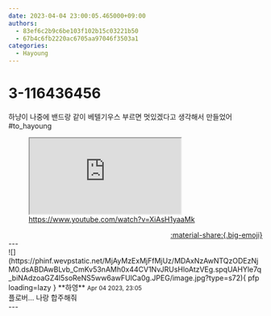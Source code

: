 ```yaml
---
date: 2023-04-04 23:00:05.465000+09:00
authors:
  - 83ef6c2b9c6be103f102b15c03221b50
  - 67b4c6fb2220ac6705aa97046f3503a1
categories:
  - Hayoung
---
```


# 3-116436456

<div class="post-container" markdown="1">
<div class="content-container md-sidebar__scrollwrap" markdown="1">

하냥이 나중에 밴드랑 같이 베텔기우스 부르면 멋있겠다고 생각해서 만들었어<br>\#to_hayoung 
<figure class="snippet" markdown="1">
<iframe src="https://www.youtube.com/embed/XiAsH1yaaMk" title="What is this"></iframe>
<figcaption><a href="https://www.youtube.com/watch?v=XiAsH1yaaMk">https://www.youtube.com/watch?v=XiAsH1yaaMk</a></figcaption>
</figure>



</div>
</div>

<div style="text-align: right;" markdown="1">
<a href="https://weverse.io/fromis9/fanpost/3-116436456" style="text-align: right;">:material-share:{.big-emoji}</a>
</div>
---

<div class="comments-container md-sidebar__scrollwrap" markdown="1">
<div class="comment" markdown="1">
<div class='id-container' markdown="1">
![](https://phinf.wevpstatic.net/MjAyMzExMjFfMjUz/MDAxNzAwNTQzODEzNjM0.dsABDAwBLvb_CmKv53nAMh0x44CV1NvJRUsHloAtzVEg.spqUAHYle7q_biNAdzoaGZ4l5soReNS5ww6awFUlCa0g.JPEG/image.jpg?type=s72){ pfp loading=lazy }
**<span class="artist">하영</span>** <small>Apr 04 2023, 23:05</small><br>
</div>
<div class='comment-body' markdown="1">
플로버… 나랑 합주해줘
</div>
</div>
</div>
---

